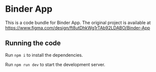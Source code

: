 
  # Binder App

  This is a code bundle for Binder App. The original project is available at https://www.figma.com/design/ft8utDhkWg1rTAb92LDABO/Binder-App

  ## Running the code

  Run `npm i` to install the dependencies.

  Run `npm run dev` to start the development server.
  
